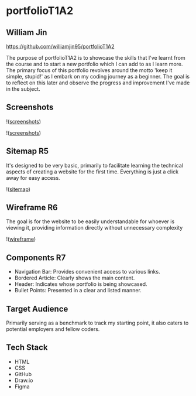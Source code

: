 # portfolioT1A2

## William Jin

https://github.com/williamjin95/portfolioT1A2

The purpose of portfolioT1A2 is to showcase the skills that I've learnt from the course and to start a new portfolio which I can add to as I learn more. The primary focus of this portfolio revolves around the motto 'keep it simple, stupid!' as I embark on my coding journey as a beginner. The goal is to reflect on this later and observe the progress and improvement I've made in the subject.

## Screenshots

!([screenshots](/Users/willybumjin/projects/portfolio/portfolioT1A2/pictures/mainpage.png))

!([screenshots](/Users/willybumjin/projects/portfolio/portfolioT1A2/pictures/blog.png))

## Sitemap R5

It's designed to be very basic, primarily to facilitate learning the technical aspects of creating a website for the first time. Everything is just a click away for easy access.

!([sitemap](/Users/willybumjin/projects/portfolio/portfolioT1A2/pictures/sitemap.png))

## Wireframe R6

The goal is for the website to be easily understandable for whoever is viewing it, providing information directly without unnecessary complexity

!([wireframe](/Users/willybumjin/projects/portfolio/portfolioT1A2/pictures/wireframe.png))

## Components R7

* Navigation Bar: Provides convenient access to various links.
* Bordered Article: Clearly shows the main content.
* Header: Indicates whose portfolio is being showcased.
* Bullet Points: Presented in a clear and listed manner.

## Target Audience

Primarily serving as a benchmark to track my starting point, it also caters to potential employers and fellow coders.

## Tech Stack

* HTML
* CSS
* GitHub
* Draw.io
* Figma
